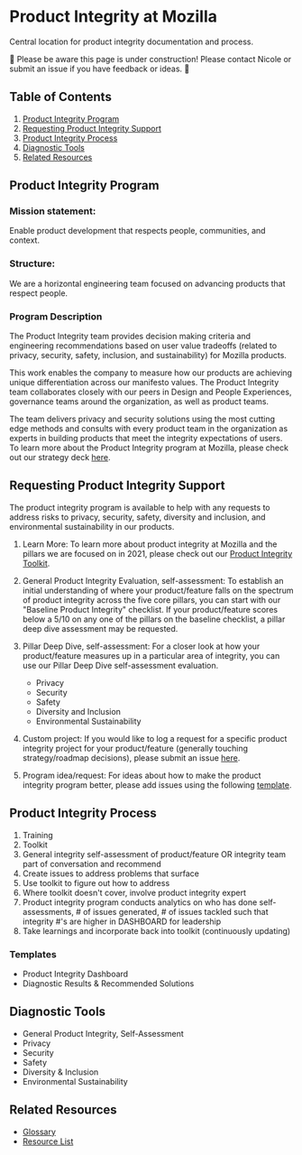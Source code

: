 # Product Integrity at Mozilla

Central location for product integrity documentation and process.

🚧 Please be aware this page is under construction! Please contact Nicole or submit an issue if you have feedback or ideas. 🚧

## Table of Contents
1. [Product Integrity Program](#product-integrity-program)
2. [Requesting Product Integrity Support](#requesting-product-integrity-support)
3. [Product Integrity Process](#product-integrity-process)
4. [Diagnostic Tools](#diagnostic-tools)
5. [Related Resources](#related-resources)


## Product Integrity Program

### Mission statement: 
Enable product development that respects people, communities, and context. 

### Structure: 
We are a horizontal engineering team focused on advancing products that respect people.

### Program Description
The Product Integrity team provides decision making criteria and engineering recommendations based on user value tradeoffs (related to privacy, security, safety, inclusion, and sustainability) for Mozilla products. 

This work enables the company to measure how our products are achieving unique differentiation across our manifesto values. The Product Integrity team collaborates closely with our peers in Design and People Experiences, governance teams around the organization, as well as product teams. 

The team delivers privacy and security solutions using the most cutting edge methods and consults with every product team in the organization as experts in building products that meet the integrity expectations of users.
To learn more about the Product Integrity program at Mozilla, please check out our strategy deck [here](https://docs.google.com/presentation/d/1wNT9Y-ZFO98pqq5q9ejaPRuUm_Fh6OKtX276dWqeyRc/edit#slide=id.p).

## Requesting Product Integrity Support
The product integrity program is available to help with any requests to address risks to privacy, security, safety, diversity and inclusion, and environmental sustainability in our products. 

1. Learn More: To learn more about product integrity at Mozilla and the pillars we are focused on in 2021, please check out our [Product Integrity Toolkit](https://docs.google.com/document/d/18xovkB3FekEVFsClsastRHLeFUyvkEgE03zkQgIOQvg/edit#heading=h.kfry9gfcs7el).

2. General Product Integrity Evaluation, self-assessment: To establish an initial understanding of where your product/feature falls on the spectrum of product integrity across the five core pillars, you can start with our "Baseline Product Integrity" checklist. If your product/feature scores below a 5/10 on any one of the pillars on the baseline checklist, a pillar deep dive assessment may be requested.

3. Pillar Deep Dive, self-assessment: For a closer look at how your product/feature measures up in a particular area of integrity, you can use our Pillar Deep Dive self-assessment evaluation.
    * Privacy
    * Security
    * Safety
    * Diversity and Inclusion
    * Environmental Sustainability

4. Custom project: If you would like to log a request for a specific product integrity project for your product/feature (generally touching strategy/roadmap decisions), please submit an issue [here](https://github.com/nshadowen314/product-integrity/issues/new?labels=zenhub-prod-integrity&template=prod_integrity_request.md). 

5. Program idea/request: For ideas about how to make the product integrity program better, please add issues using the following [template](https://github.com/nshadowen314/product-integrity/issues/new?labels=zenhub-prod-integrity&template=program_request.md).


## Product Integrity Process

1. Training 
2. Toolkit
3. General integrity self-assessment of product/feature OR integrity team part of conversation and recommend
4. Create issues to address problems that surface
5. Use toolkit to figure out how to address 
6. Where toolkit doesn't cover, involve product integrity expert
7. Product integrity program conducts analytics on who has done self-assessments, # of issues generated, # of issues tackled such that integrity #'s are higher in DASHBOARD for leadership
8. Take learnings and incorporate back into toolkit (continuously updating)

### Templates
* Product Integrity Dashboard
* Diagnostic Results & Recommended Solutions


## Diagnostic Tools
* General Product Integrity, Self-Assessment
* Privacy
* Security
* Safety
* Diversity & Inclusion
* Environmental Sustainability


## Related Resources

* [Glossary](https://docs.google.com/document/d/154UATW0EzRaA1U-26-6P-hvc_UsI1PDcDMpU0VIVAO4/edit)
* [Resource List](https://www.zotero.org/groups/2695011/product_integrity_public)
